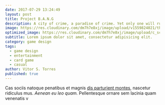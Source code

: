 ```yaml
---
date: 2017-07-29 13:24:49
layout: post
title: Project B.A.N.G
description: A city of crime, a paradise of crime. Yet only one will rule.
image: https://res.cloudinary.com/dm7h7e8xj/image/upload/v1559824021/theme12_e0vxlr.jpg
optimized_image: https://res.cloudinary.com/dm7h7e8xj/image/upload/c_scale,w_380/v1559824021/theme12_e0vxlr.jpg
subtitle: Lorem ipsum dolor sit amet, consectetur adipisicing elit.
category: game design
tags:
  - game design
  - entertainment
  - card game
  - casual
author: Vitor S. Torres
published: true
---
```


Cas sociis natoque penatibus et magnis <a href="#">dis parturient montes</a>, nascetur ridiculus mus. *Aenean eu leo quam.* Pellentesque ornare sem lacinia quam venenatis v
